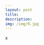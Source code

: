 ```yaml
---
layout: post
title: 
description: 
img: /img/9.jpg
---
```


<div class="col three caption">
	<img src="{{ site.baseurl }}/img/9.jpg" alt="" title="example image"/>
</div>
<div class="col three caption">
x
</div>